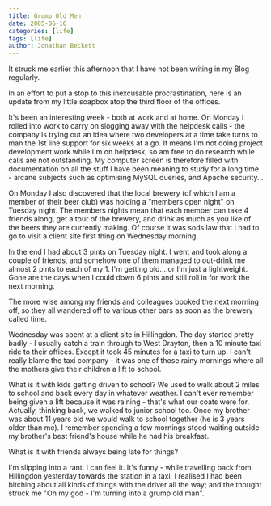 ```yaml
---
title: Grump Old Men
date: 2005-06-16
categories: [life]
tags: [life]
author: Jonathan Beckett
---
```


It struck me earlier this afternoon that I have not been writing in my Blog regularly.

In an effort to put a stop to this inexcusable procrastination, here is an update from my little soapbox atop the third floor of the offices.

It's been an interesting week - both at work and at home. On Monday I rolled into work to carry on slogging away with the helpdesk calls - the company is trying out an idea where two developers at a time take turns to man the 1st line support for six weeks at a go. It means I'm not doing project development work while I'm on helpdesk, so am free to do research while calls are not outstanding. My computer screen is therefore filled with documentation on all the stuff I have been meaning to study for a long time - arcane subjects such as optimising MySQL queries, and Apache security...

On Monday I also discovered that the local brewery (of which I am a member of their beer club) was holding a "members open night" on Tuesday night. The members nights mean that each member can take 4 friends along, get a tour of the brewery, and drink as much as you like of the beers they are currently making. Of course it was sods law that I had to go to visit a client site first thing on Wednesday morning.

In the end I had about 3 pints on Tuesday night. I went and took along a couple of friends, and somehow one of them managed to out-drink me almost 2 pints to each of my 1. I'm getting old... or I'm just a lightweight. Gone are the days when I could down 6 pints and still roll in for work the next morning.

The more wise among my friends and colleagues booked the next morning off, so they all wandered off to various other bars as soon as the brewery called time.

Wednesday was spent at a client site in Hillingdon. The day started pretty badly - I usually catch a train through to West Drayton, then a 10 minute taxi ride to their offices. Except it took 45 minutes for a taxi to turn up. I can't really blame the taxi company - it was one of those rainy mornings where all the mothers give their children a lift to school.

What is it with kids getting driven to school? We used to walk about 2 miles to school and back every day in whatever weather. I can't ever remember being given a lift because it was raining - that's what our coats were for. Actually, thinking back, we walked to junior school too. Once my brother was about 11 years old we would walk to school together (he is 3 years older than me). I remember spending a few mornings stood waiting outside my brother's best friend's house while he had his breakfast.

What is it with friends always being late for things?

I'm slipping into a rant. I can feel it. It's funny - while travelling back from Hillingdon yesterday towards the station in a taxi, I realised I had been bitching about all kinds of things with the driver all the way; and the thought struck me "Oh my god - I'm turning into a grump old man".